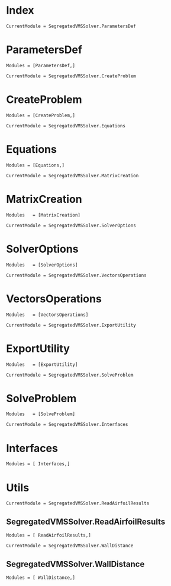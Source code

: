 # Index



```@meta
CurrentModule = SegregatedVMSSolver.ParametersDef
```

# ParametersDef

```@autodocs
Modules = [ParametersDef,]
```

```@meta
CurrentModule = SegregatedVMSSolver.CreateProblem
```

# CreateProblem

```@autodocs
Modules = [CreateProblem,]
```

```@meta
CurrentModule = SegregatedVMSSolver.Equations
```

# Equations

```@autodocs
Modules = [Equations,]
```


```@meta
CurrentModule = SegregatedVMSSolver.MatrixCreation
```

# MatrixCreation

```@autodocs
Modules   = [MatrixCreation]
```


```@meta
CurrentModule = SegregatedVMSSolver.SolverOptions
```

# SolverOptions

```@autodocs
Modules   = [SolverOptions]
```


```@meta
CurrentModule = SegregatedVMSSolver.VectorsOperations
```

# VectorsOperations

```@autodocs
Modules   = [VectorsOperations]
```


```@meta
CurrentModule = SegregatedVMSSolver.ExportUtility
```

# ExportUtility

```@autodocs
Modules   = [ExportUtility]
```

```@meta
CurrentModule = SegregatedVMSSolver.SolveProblem
```

# SolveProblem

```@autodocs
Modules   = [SolveProblem]
```

```@meta
CurrentModule = SegregatedVMSSolver.Interfaces
```
# Interfaces

```@autodocs
Modules = [ Interfaces,]
```



# Utils

```@meta
CurrentModule = SegregatedVMSSolver.ReadAirfoilResults
```
## SegregatedVMSSolver.ReadAirfoilResults

```@autodocs
Modules = [ ReadAirfoilResults,]
```


```@meta
CurrentModule = SegregatedVMSSolver.WallDistance
```
## SegregatedVMSSolver.WallDistance

```@autodocs
Modules = [ WallDistance,]
```